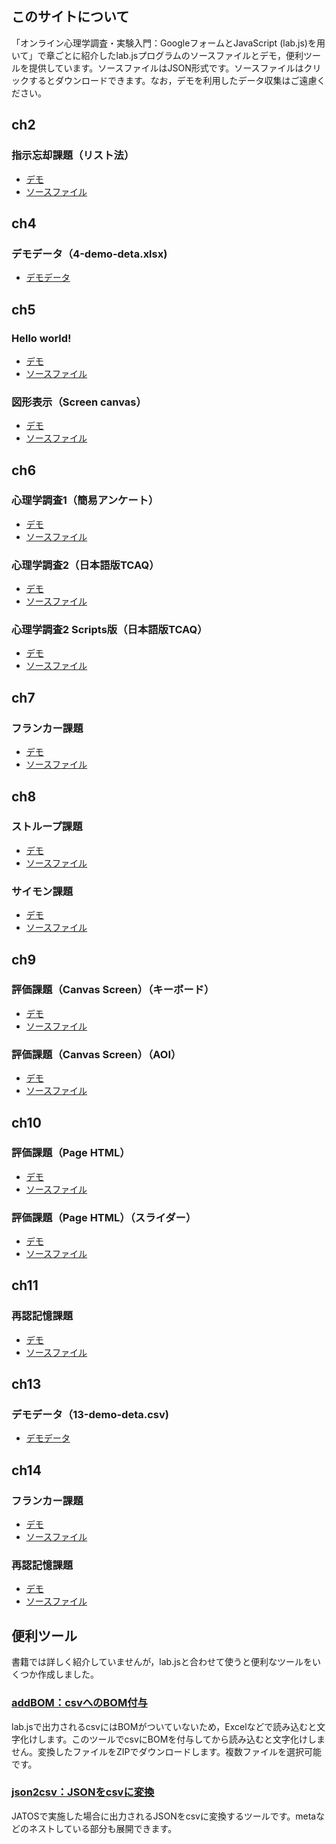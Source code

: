 <!-- カスタムフォントCSSの読み込み -->
<link rel="stylesheet" href="assets/css/custom.css">

## このサイトについて
「オンライン心理学調査・実験入門：GoogleフォームとJavaScript (lab.js)を用いて」で章ごとに紹介したlab.jsプログラムのソースファイルとデモ，便利ツールを提供しています。ソースファイルはJSON形式です。ソースファイルはクリックするとダウンロードできます。なお，デモを利用したデータ収集はご遠慮ください。

## ch2
### 指示忘却課題（リスト法）
 * [デモ](ch2/demo/)
 * <a href = "ch2/2-LMDF-demo.json" download>ソースファイル</a>

## ch4
### デモデータ（4-demo-deta.xlsx)
 * <a href = "ch4/4-demo-deta.xlsx" download>デモデータ</a>

## ch5
### Hello world!
 * [デモ](ch5/demo1/)
 * <a href = "ch5/5-hello-world-demo.json" download>ソースファイル</a>
 
### 図形表示（Screen canvas）
 * [デモ](ch5/demo2/)
 * <a href = "ch5/5-screen-canvas-demo.json" download>ソースファイル</a>
 
## ch6
### 心理学調査1（簡易アンケート）
 * [デモ](ch6/demo1/)
 * <a href = "ch6/6-survey1-demo.json" download>ソースファイル</a>

### 心理学調査2（日本語版TCAQ）
 * [デモ](ch6/demo2/)
 * <a href = "ch6/6-survey2-demo.json" download>ソースファイル</a>

### 心理学調査2 Scripts版（日本語版TCAQ）
 * [デモ](ch6/demo3/)
 * <a href = "ch6/6-survey2-scripts-demo.json" download>ソースファイル</a>
 
## ch7
### フランカー課題
 * [デモ](ch7/demo/)
 * <a href = "ch7/7-flanker-task-demo.json" download>ソースファイル</a>

## ch8
### ストループ課題
 * [デモ](ch8/demo1/)
 * <a href = "ch8/8-stroop-task-demo.json" download>ソースファイル</a>

### サイモン課題
 * [デモ](ch8/demo2/)
 * <a href = "ch8/8-simon-task-demo.json" download>ソースファイル</a> 

## ch9
### 評価課題（Canvas Screen）（キーボード）
 * [デモ](ch9/demo1/)
 * <a href = "ch9/9-rating-task-canvas-key-demo.json" download>ソースファイル</a>

### 評価課題（Canvas Screen）（AOI）
 * [デモ](ch9/demo2/)
 * <a href = "ch9/9-rating-task-canvas-aoi-demo.json" download>ソースファイル</a> 

## ch10
### 評価課題（Page HTML）
 * [デモ](ch10/demo1/)
 * <a href = "ch10/10-rating-task-page-html-demo.json" download>ソースファイル</a>

### 評価課題（Page HTML）（スライダー）
 * [デモ](ch10/demo2/)
 * <a href = "ch10/10-rating-task-page-html-slider-demo.json" download>ソースファイル</a> 

## ch11
### 再認記憶課題
 * [デモ](ch11/demo/)
 * <a href = "ch11/11-old-new-recognition-task.json" download>ソースファイル</a>

## ch13
### デモデータ（13-demo-deta.csv)
 * <a href = "ch13/data/13-demo-data.csv" download>デモデータ</a>

## ch14
### フランカー課題
 * [デモ](ch14/demo1/)
 * <a href = "ch14/14-flanker-task-scripts-demo.json" download>ソースファイル</a>

### 再認記憶課題
 * [デモ](ch14/demo2/)
 * <a href = "ch14/14-old-new-recognition-task.json" download>ソースファイル</a>

## 便利ツール
書籍では詳しく紹介していませんが，lab.jsと合わせて使うと便利なツールをいくつか作成しました。

### [addBOM：csvへのBOM付与](tool/addBOM.html)
lab.jsで出力されるcsvにはBOMがついていないため，Excelなどで読み込むと文字化けします。このツールでcsvにBOMを付与してから読み込むと文字化けしません。変換したファイルをZIPでダウンロードします。複数ファイルを選択可能です。

### [json2csv：JSONをcsvに変換](tool/json2csv.html)
JATOSで実施した場合に出力されるJSONをcsvに変換するツールです。metaなどのネストしている部分も展開できます。
